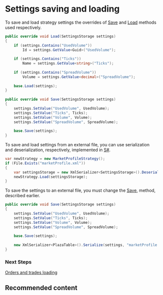 # Settings saving and loading

To save and load strategy settings the overrides of [Save](../api/StockSharp.Algo.Strategies.Strategy.Save.html) and [Load](../api/StockSharp.Algo.Strategies.Strategy.Load.html) methods used respectively. 

```cs
public override void Load(SettingsStorage settings)
{
	if (settings.Contains("UsedVolume"))
	    Id = settings.GetValue<Guid>("UsedVolume");
	
    if (settings.Contains("Ticks"))
        Name = settings.GetValue<string>("Ticks");
	
    if (settings.Contains("SpreadVolume"))
        Volume = settings.GetValue<decimal>("SpreadVolume");
	        
	base.Load(settings);
}
	
public override void Save(SettingsStorage settings)
{
    settings.SetValue("UsedVolume", UsedVolume);
    settings.SetValue("Ticks", Ticks);
    settings.SetValue("Volume", Volume);
    settings.SetValue("SpreadVolume", SpreadVolume);
	    
	base.Save(settings);
}
```

To save and load settings from an external file, you can use serialization and deserialization, respectively, implemented in [S\#](StockSharpAbout.md). 

```cs
var newStrategy = new MarketProfileStrategy();
if (File.Exists("marketProfile.xml"))
{
    var settingsStorage = new XmlSerializer<SettingsStorage>().Deserialize("marketProfile.xml");
    newStrategy.Load(settingsStorage);
}
```

To save the settings to an external file, you must change the [Save](../api/StockSharp.Algo.Strategies.Strategy.Save.html), method, described earlier. 

```cs
public override void Save(SettingsStorage settings)
{
    settings.SetValue("UsedVolume", UsedVolume);
    settings.SetValue("Ticks", Ticks);
    settings.SetValue("Volume", Volume);
    settings.SetValue("SpreadVolume", SpreadVolume);
	    
	base.Save(settings);
	
	new XmlSerializer<PlazaTable>().Serialize(settings, "marketProfile.xml");
}
```

### Next Steps

[Orders and trades loading](StrategyOrdersLoad.md)

## Recommended content
